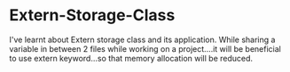 # Extern-Storage-Class
I've learnt about Extern storage class and its application.
While sharing a variable in between 2 files while working on a project....it will be beneficial to use extern keyword...so that memory allocation will be reduced.
